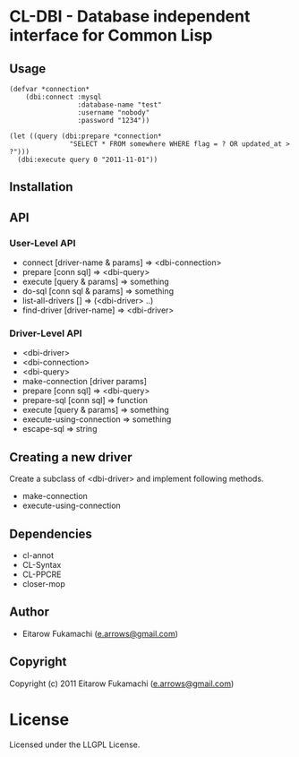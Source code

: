 # CL-DBI - Database independent interface for Common Lisp

## Usage

    (defvar *connection*
        (dbi:connect :mysql
                     :database-name "test"
                     :username "nobody"
                     :password "1234"))

    (let ((query (dbi:prepare *connection*
                   "SELECT * FROM somewhere WHERE flag = ? OR updated_at > ?")))
      (dbi:execute query 0 "2011-11-01"))

## Installation

## API

### User-Level API

* connect [driver-name &amp; params] =&gt; &lt;dbi-connection&gt;
* prepare [conn sql] =&gt; &lt;dbi-query&gt;
* execute [query &amp; params] =&gt; something
* do-sql [conn sql &amp; params] =&gt; something
* list-all-drivers [] =&gt; (&lt;dbi-driver&gt; ..)
* find-driver [driver-name] =&gt; &lt;dbi-driver&gt;

### Driver-Level API

* &lt;dbi-driver&gt;
* &lt;dbi-connection&gt;
* &lt;dbi-query&gt;
* make-connection [driver params]
* prepare [conn sql] =&gt; &lt;dbi-query&gt;
* prepare-sql [conn sql] =&gt; function
* execute [query &amp; params] =&gt; something
* execute-using-connection =&gt; something
* escape-sql =&gt; string

## Creating a new driver

Create a subclass of &lt;dbi-driver&gt; and implement following methods.

* make-connection
* execute-using-connection

## Dependencies

* cl-annot
* CL-Syntax
* CL-PPCRE
* closer-mop

## Author

* Eitarow Fukamachi (e.arrows@gmail.com)

## Copyright

Copyright (c) 2011 Eitarow Fukamachi (e.arrows@gmail.com)

# License

Licensed under the LLGPL License.

